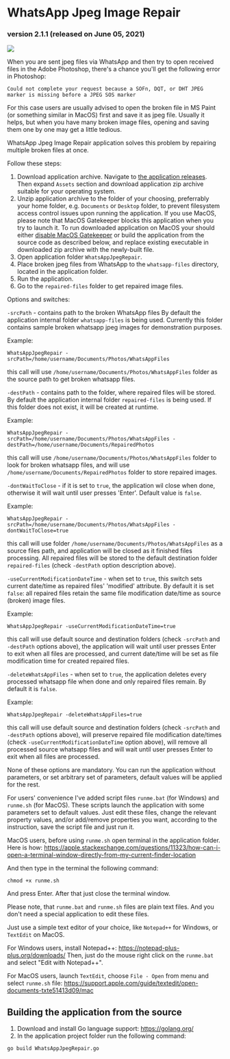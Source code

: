 # WhatsApp Jpeg Image Repair
### version 2.1.1 (released on June 05, 2021)

[![](https://github.com/cdefgah/whatsapp-jpeg-repair/workflows/build/badge.svg)](https://github.com/cdefgah/whatsapp-jpeg-repair/actions)

When you are sent jpeg files via WhatsApp and then try to open received files in the Adobe Photoshop, there's a chance you'll get the following error in Photoshop:

`Could not complete your request because a SOFn, DQT, or DHT JPEG marker is missing before a JPEG SOS marker`

For this case users are usually advised to open the broken file in MS Paint (or something similar in MacOS) first and save it as jpeg file. Usually it helps, but when you have many broken image files, opening and saving them one by one may get a little tedious.

WhatsApp Jpeg Image Repair application solves this problem by repairing multiple broken files at once.

Follow these steps:
1. Download application archive. Navigate to [the application releases](https://github.com/cdefgah/whatsapp-jpeg-repair/releases). Then expand `Assets` section and download application zip archive suitable for your operating system.
2. Unzip application archive to the folder of your choosing, preferrably your home folder, e.g. `Documents` or `Desktop` folder, to prevent filesystem access control issues upon running the application. If you use MacOS, please note that MacOS Gatekeeper blocks this application when you try to launch it. To run downloaded application on MacOS your should either [disable MacOS Gatekeeper](https://www.google.com/search?q=disable+MacOS+Gatekeeper) or build the application from the source code as described below, and replace existing executable in downloaded zip archive with the newly-built file.
3. Open application folder `WhatsAppJpegRepair`.
4. Place broken jpeg files from WhatsApp to the `whatsapp-files` directory, located in the application folder.
5. Run the application.
6. Go to the `repaired-files` folder to get repaired image files.

Options and switches:

`-srcPath` - contains path to the broken WhatsApp files
By default the application internal folder `whatsapp-files` is being used.
Currently this folder contains sample broken whatsapp jpeg images for demonstration purposes.

Example:
```
WhatsAppJpegRepair -srcPath=/home/username/Documents/Photos/WhatsAppFiles
```

this call will use `/home/username/Documents/Photos/WhatsAppFiles` folder as the source path to get broken whatsapp files.

`-destPath` - contains path to the folder, where repaired files will be stored.
By default the application internal folder `repaired-files` is being used.
If this folder does not exist, it will be created at runtime.

Example:
```
WhatsAppJpegRepair -srcPath=/home/username/Documents/Photos/WhatsAppFiles -destPath=/home/username/Documents/RepairedPhotos
```
this call will use `/home/username/Documents/Photos/WhatsAppFiles` folder to look for broken whatsapp files, and will use `/home/username/Documents/RepairedPhotos` folder to store repaired images.

`-dontWaitToClose` - if it is set to `true`, the application wil close when done, otherwise it will wait until user presses 'Enter'. Default value is `false`.

Example:
```
WhatsAppJpegRepair -srcPath=/home/username/Documents/Photos/WhatsAppFiles -dontWaitToClose=true
```
this call will use folder `/home/username/Documents/Photos/WhatsAppFiles` as a source files path, and application will be closed as it finished files processing. All repaired files will be stored to the default destination folder `repaired-files` (check `-destPath` option description above).

`-useCurrentModificationDateTime` - when set to `true`, this switch sets current date/time as repaired files' 'modified' attribute. By default it is set `false`: all repaired files retain the same file modification date/time as source (broken) image files.

Example:
```
WhatsAppJpegRepair -useCurrentModificationDateTime=true
```
this call will use default source and destination folders (check `-srcPath` and `-destPath` options above), the application will wait until user presses Enter to exit when all files are processed,
and current date/time will be set as file modification time for created repaired files.

`-deleteWhatsAppFiles` - when set to `true`, the application deletes every processed whatsapp file when done and only repaired files remain. By default it is `false`.

Example:
```
WhatsAppJpegRepair -deleteWhatsAppFiles=true
```
this call will use default source and destination folders (check `-srcPath` and `-destPath` options above), will preserve repaired file modification date/times (check `-useCurrentModificationDateTime` option above), will remove all processed source whatsapp files and will wait until user presses Enter to exit when all files are processed.

None of these options are mandatory. You can run the application without parameters, or set arbitrary set of parameters, default values will be applied for the rest.

For users' convenience I've added script files `runme.bat` (for Windows) and `runme.sh` (for MacOS). These scripts launch the application with some parameters set to default values. Just edit these files, change the relevant property values, and/or add/remove properties you want, according to the instruction, save the script file and just run it.

MacOS users, before using `runme.sh` open terminal in the application folder.
Here is how: https://apple.stackexchange.com/questions/11323/how-can-i-open-a-terminal-window-directly-from-my-current-finder-location

And then type in the terminal the following command:

`chmod +x runme.sh`

And press Enter. After that just close the terminal window.

Please note, that `runme.bat` and `runme.sh` files are plain text files. And you don't need a special application to edit these files. 

Just use a simple text editor of your choice, like `Notepad++` for Windows, or `TextEdit` on MacOS.

For Windows users, install Notepad++: https://notepad-plus-plus.org/downloads/
Then, just do the mouse right click on the `runme.bat` and select "Edit with Notepad++".

For MacOS users, launch `TextEdit`, choose `File - Open` from menu and select `runme.sh` file:
https://support.apple.com/guide/textedit/open-documents-txte51413d09/mac


## Building the application from the source

1. Download and install Go language support: https://golang.org/
2. In the application project folder run the following command:
```
go build WhatsAppJpegRepair.go
```
